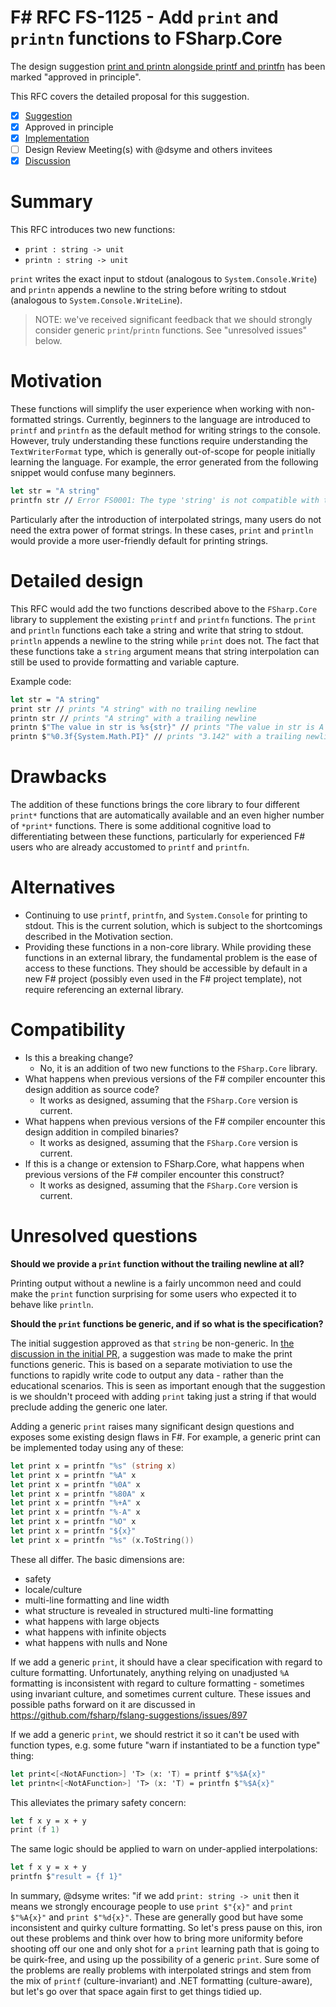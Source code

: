 # F# RFC FS-1125 - Add `print` and `printn` functions to FSharp.Core

The design suggestion [print and printn alongside printf and printfn](https://github.com/fsharp/fslang-suggestions/issues/1092) has been marked "approved in principle".

This RFC covers the detailed proposal for this suggestion.

- [x] [Suggestion](https://github.com/fsharp/fslang-suggestions/issues/1092)
- [x] Approved in principle
- [x] [Implementation](https://github.com/dotnet/fsharp/pull/13597)
- [ ] Design Review Meeting(s) with @dsyme and others invitees
- [x] [Discussion](https://github.com/fsharp/fslang-design/discussions/675)

# Summary

This RFC introduces two new functions:
- `print : string -> unit`
- `printn : string -> unit`

`print` writes the exact input to stdout (analogous to `System.Console.Write`) and `printn` appends a newline to the string before writing to stdout (analogous to `System.Console.WriteLine`).

> NOTE: we've received significant feedback that we should strongly consider generic `print`/`printn` functions. See "unresolved issues" below.

# Motivation

These functions will simplify the user experience when working with non-formatted strings. Currently, beginners to the language are introduced to `printf` and `printfn` as the default method for writing strings to the console. However, truly understanding these functions require understanding the `TextWriterFormat` type, which is generally out-of-scope for people initially learning the language. For example, the error generated from the following snippet would confuse many beginners.

```fs
let str = "A string"
printfn str // Error FS0001: The type 'string' is not compatible with the type 'Printf.TextWriterFormat<'a>'
```

Particularly after the introduction of interpolated strings, many users do not need the extra power of format strings. In these cases, `print` and `println` would provide a more user-friendly default for printing strings.

# Detailed design

This RFC would add the two functions described above to the `FSharp.Core` library to supplement the existing `printf` and `printfn` functions. The `print` and `println` functions each take a string and write that string to stdout. `println` appends a newline to the string while `print` does not. The fact that these functions take a `string` argument means that string interpolation can still be used to provide formatting and variable capture.

Example code:

```fsharp
let str = "A string"
print str // prints "A string" with no trailing newline
printn str // prints "A string" with a trailing newline
printn $"The value in str is %s{str}" // prints "The value in str is A string" with a trailing newline
printn $"%0.3f{System.Math.PI}" // prints "3.142" with a trailing newline
```

# Drawbacks

The addition of these functions brings the core library to four different `print*` functions that are automatically available and an even higher number of `*print*` functions. There is some additional cognitive load to differentiating between these functions, particularly for experienced F# users who are already accustomed to `printf` and `printfn`.

# Alternatives

- Continuing to use `printf`, `printfn`, and `System.Console` for printing to stdout. This is the current solution, which is subject to the shortcomings described in the Motivation section.
- Providing these functions in a non-core library. While providing these functions in an external library, the fundamental problem is the ease of access to these functions. They should be accessible by default in a new F# project (possibly even used in the F# project template), not require referencing an external library.

# Compatibility

* Is this a breaking change?
  * No, it is an addition of two new functions to the `FSharp.Core` library.
* What happens when previous versions of the F# compiler encounter this design addition as source code?
  * It works as designed, assuming that the `FSharp.Core` version is current.
* What happens when previous versions of the F# compiler encounter this design addition in compiled binaries?
  * It works as designed, assuming that the `FSharp.Core` version is current.
* If this is a change or extension to FSharp.Core, what happens when previous versions of the F# compiler encounter this construct?
  * It works as designed, assuming that the `FSharp.Core` version is current.

# Unresolved questions

**Should we provide a `print` function without the trailing newline at all?**

Printing output without a newline is a fairly uncommon need and could make the `print` function surprising for some users who expected it to behave like `println`.

**Should the `print` functions be generic, and if so what is the specification?**

The initial suggestion approved as that `string` be non-generic.  In [the discussion in the initial PR](https://github.com/dotnet/fsharp/pull/13597), a suggestion was made to make the print functions generic.  This is based on a separate motiviation to use the functions to rapidly write code to output any data - rather than the educational scenarios. This is seen as important enough that the suggestion is we shouldn't proceed with adding `print` taking just a string if that would preclude adding the generic one later.
 
Adding a generic `print` raises many significant design questions and exposes some existing design flaws in F#. For example, a generic print can be implemented today using any of these:
 
```fsharp
let print x = printfn "%s" (string x)
let print x = printfn "%A" x
let print x = printfn "%0A" x
let print x = printfn "%80A" x
let print x = printfn "%+A" x
let print x = printfn "%-A" x
let print x = printfn "%O" x
let print x = printfn "${x}"
let print x = printfn "%s" (x.ToString())
```
    
These all differ.  The basic dimensions are:

* safety
* locale/culture
* multi-line formatting and line width
* what structure is revealed in structured multi-line formatting
* what happens with large objects
* what happens with infinite objects
* what happens with nulls and None
 
If we add a generic `print`, it should have a clear specification with regard to culture formatting. Unfortunately, anything relying on unadjusted `%A` formatting is inconsistent with regard to culture formatting - sometimes using invariant culture, and sometimes current culture.  These issues and possible paths forward on it are discussed in https://github.com/fsharp/fslang-suggestions/issues/897

If we add a generic `print`, we should restrict it so it can't be used with function types, e.g. some future "warn if instantiated to be a function type" thing:

```fsharp
let print<[<NotAFunction>] 'T> (x: 'T) = printf $"%$A{x}"
let printn<[<NotAFunction>] 'T> (x: 'T) = printfn $"%$A{x}"
```

This alleviates the primary safety concern:

```fsharp
let f x y = x + y
print (f 1)
```
    
The same logic should be applied to warn on under-applied interpolations:
    
```fsharp
let f x y = x + y
printfn $"result = {f 1}"
```

In summary, @dsyme writes:  "if we add `print: string -> unit` then it means we strongly encourage people to use `print $"{x}"` and `print $"%A{x}"` and `print $"%d{x}"`. These are generally good but have some inconsistent and quirky culture formatting. So let's press pause on this, iron out these problems and think over how to bring more uniformity before shooting off our one and only shot for a `print` learning path that is going to be quirk-free, and using up the possibility of a generic `print`. Sure some of the problems are really problems with interpolated strings and stem from the mix of `printf` (culture-invariant) and .NET formatting (culture-aware), but let's go over that space again first to get things tidied up.    
